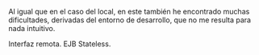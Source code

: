 Al igual que en el caso del local, en este también he encontrado muchas dificultades, derivadas del entorno de desarrollo, que no me resulta para nada intuitivo.

Interfaz remota.
EJB Stateless.